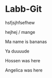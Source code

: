 # Labb-Git
hsfjsjhfsefhew

hejhej / mange


Ma name is bananas



Ya duuuude



Hossen was here

Angelica was here
